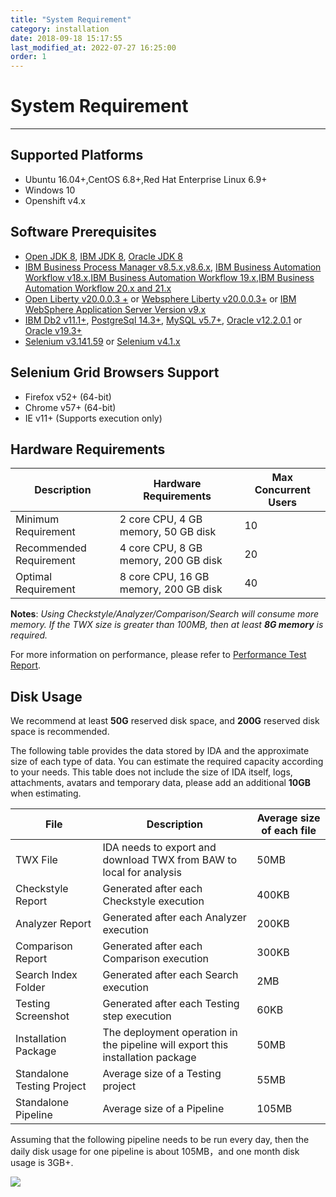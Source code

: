```yaml
---
title: "System Requirement"
category: installation
date: 2018-09-18 15:17:55
last_modified_at: 2022-07-27 16:25:00
order: 1
---
```


# System Requirement
***

## Supported Platforms

* Ubuntu 16.04+,CentOS 6.8+,Red Hat Enterprise Linux 6.9+
* Windows 10
* Openshift v4.x


## Software Prerequisites

* [Open JDK 8](https://jdk.java.net/18/), [IBM JDK 8](https://www.ibm.com/support/pages/java-sdk-downloads), [Oracle JDK 8](https://www.oracle.com/java/technologies/javase/javase8u211-later-archive-downloads.html)
* [IBM Business Process Manager v8.5.x,v8.6.x](https://www.ibm.com/support/knowledgecenter/en/SSFPJS), [IBM Business Automation Workflow v18.x](https://www.ibm.com/support/knowledgecenter/en/SS8JB4_18.0.0/com.ibm.wbpm.workflow.main.doc/kc-homepage-workflow.html),[IBM Business Automation Workflow 19.x](https://www.ibm.com/support/knowledgecenter/SS8JB4/com.ibm.wbpm.workflow.main.doc/kc-homepage-workflow.html),[IBM Business Automation Workflow 20.x and 21.x](https://www.ibm.com/support/knowledgecenter/SS8JB4_20.x/com.ibm.wbpm.workflow.main.doc/kc-homepage-workflow.html)
* [Open Liberty v20.0.0.3 +](https://public.dhe.ibm.com/ibmdl/export/pub/software/openliberty/runtime/release/2020-03-05_1433/openliberty-20.0.0.3.zip) or [Websphere Liberty v20.0.0.3+](https://www.ibm.com/support/pages/node/6250961) or [IBM WebSphere Application Server Version  v9.x](https://www.ibm.com/support/knowledgecenter/en/SSAW57_9.0.0/com.ibm.websphere.nd.multiplatform.doc/ae/welcome_ndmp.html)
* [IBM Db2 v11.1+](https://www.ibm.com/analytics/us/en/db2/), [PostgreSql 14.3+](https://www.postgresql.org/download/), [MySQL v5.7+](https://dev.mysql.com/downloads/mysql/), [Oracle v12.2.0.1](ttps://sdc-china.github.io/IDA-doc/installation/installation-db.html#install-and-configure-oracle) or [Oracle v19.3+](https://sdc-china.github.io/IDA-doc/installation/installation-db.html#install-and-configure-oracle)
* [Selenium v3.141.59](https://sdc-china.github.io/IDA-doc/installation/installlation-post-installation.html#selenium-grid-v3) or [Selenium v4.1.x](https://sdc-china.github.io/IDA-doc/installation/installlation-post-installation.html#selenium-grid-v4)


## Selenium Grid Browsers Support

* Firefox v52+ (64-bit)
* Chrome v57+ (64-bit)
* IE v11+ (Supports execution only)

## Hardware Requirements

Description | Hardware Requirements | Max Concurrent Users       
     ----------------------|-------------------|-------------------
     Minimum Requirement | 2 core CPU, 4 GB memory, 50 GB disk | 10
     Recommended Requirement | 4 core CPU, 8 GB memory, 200 GB disk | 20
     Optimal Requirement | 8 core CPU, 16 GB memory, 200 GB disk | 40

**Notes**:
*Using Checkstyle/Analyzer/Comparison/Search will consume more memory. If the TWX size is greater than 100MB, then at least **8G memory** is required.*

For more information on performance, please refer to [Performance Test Report](https://sdc-china.github.io/IDA-doc/references/references-performance-test.html).

## Disk Usage

We recommend at least **50G** reserved disk space, and **200G** reserved disk space is recommended.
     
The following table provides the data stored by IDA and the approximate size of each type of data. You can estimate the required capacity according to your needs. This table does not include the size of IDA itself, logs, attachments, avatars and temporary data, please add an additional **10GB** when estimating.



File               |      Description |      Average size of each file 
     ----------------------|-------------------|-------------------
     TWX File              | IDA needs to export and download TWX from BAW to local for analysis  | 50MB 
     Checkstyle Report     | Generated after each Checkstyle execution  | 400KB 
     Analyzer Report       | Generated after each Analyzer execution | 200KB
     Comparison Report     | Generated after each Comparison execution | 300KB
     Search Index Folder   | Generated after each Search execution  | 2MB
     Testing Screenshot    | Generated after each Testing step execution | 60KB
     Installation Package  | The deployment operation in the pipeline will export this installation package | 50MB
     Standalone Testing Project| Average size of a Testing project| 55MB
     Standalone Pipeline| Average size of a Pipeline | 105MB
    
Assuming that the following pipeline needs to be run every day, then the daily disk usage for one pipeline is about 105MB，and one month disk usage is 3GB+.

![][simple_pipeline]

[simple_pipeline]: ../images/install/simple_pipeline.png    
 
